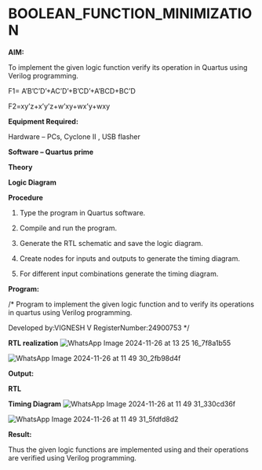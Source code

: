 # BOOLEAN_FUNCTION_MINIMIZATION

**AIM:**

To implement the given logic function verify its operation in Quartus using Verilog programming.

F1= A’B’C’D’+AC’D’+B’CD’+A’BCD+BC’D 

F2=xy’z+x’y’z+w’xy+wx’y+wxy

**Equipment Required:**

Hardware – PCs, Cyclone II , USB flasher

**Software – Quartus prime**

**Theory**

**Logic Diagram**

**Procedure**

1.	Type the program in Quartus software.

2.	Compile and run the program.

3.	Generate the RTL schematic and save the logic diagram.

4.	Create nodes for inputs and outputs to generate the timing diagram.

5.	For different input combinations generate the timing diagram.


**Program:**

/* Program to implement the given logic function and to verify its operations in quartus using Verilog programming. 

Developed by:VIGNESH V
RegisterNumber:24900753
*/


**RTL realization**
![WhatsApp Image 2024-11-26 at 13 25 16_7f8a1b55](https://github.com/user-attachments/assets/9549060f-7451-40aa-892b-03f9cd9255f8)


![WhatsApp Image 2024-11-26 at 11 49 30_2fb98d4f](https://github.com/user-attachments/assets/8d8a68f5-caa2-4207-833e-d8c8a74278b1)


**Output:**

**RTL**

**Timing Diagram**
![WhatsApp Image 2024-11-26 at 11 49 31_330cd36f](https://github.com/user-attachments/assets/6fae658a-29ec-4e02-829a-a1d3f3c0d007)


![WhatsApp Image 2024-11-26 at 11 49 31_5fdfd8d2](https://github.com/user-attachments/assets/e503569a-48af-48c4-a374-b817ce974925)



**Result:**

Thus the given logic functions are implemented using and their operations are verified using Verilog programming.

